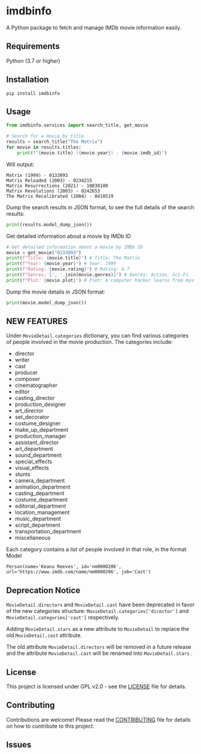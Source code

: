 # imdbinfo
A Python package to fetch and manage IMDb movie information easily.

## Requirements

Python (3.7 or higher)

## Installation

`pip install imdbinfo`

## Usage

``` python
from imdbinfo.services import search_title, get_movie

# Search for a movie by title
results = search_title("The Matrix")
for movie in results.titles:
    print(f"{movie.title} ({movie.year}) - {movie.imdb_id}")
``` 
Will output:
``` 
Matrix (1999) - 0133093
Matrix Reloaded (2003) - 0234215
Matrix Resurrections (2021) - 10838180
Matrix Revolutions (2003) - 0242653
The Matrix Recalibrated (2004) - 0410519
``` 

Dump the search results in JSON format, to see the full details of the search results:

``` python
print(results.model_dump_json())
```

Get detailed information about a movie by IMDb ID

``` python
# Get detailed information about a movie by IMDb ID
movie = get_movie("0133093") 
print(f"Title: {movie.title}") # Title: The Matrix
print(f"Year: {movie.year}") # Year: 1999
print(f"Rating: {movie.rating}") # Rating: 8.7
print(f"Genres: {', '.join(movie.genres)}") # Genres: Action, Sci-Fi
print(f"Plot: {movie.plot}") # Plot: A computer hacker learns from mysterious rebels about the true nature of his reality and his role in the war against its controllers.
``` 

Dump the movie details in JSON format:

``` python
print(movie.model_dump_json())
```

## NEW FEATURES

Under `MovieDetail.categories` dictionary, you can find various categories of people involved in the movie production. The categories include:

* director
* writer
* cast
* producer
* composer
* cinematographer
* editor
* casting_director
* production_designer
* art_director
* set_decorator
* costume_designer
* make_up_department
* production_manager
* assistant_director
* art_department
* sound_department
* special_effects
* visual_effects
* stunts
* camera_department
* animation_department
* casting_department
* costume_department
* editorial_department
* location_management
* music_department
* script_department
* transportation_department
* miscellaneous

Each category contains a list of people involved in that role, in the format Model 

    Person(name='Keanu Reeves', id='nm0000206', url='https://www.imdb.com/name/nm0000206', job='Cast')

## Deprecation Notice

`MovieDetail.directors` and `MovieDetail.cast` have been deprecated in favor of the new categories structure: `MovieDetail.categories['director']` and `MovieDetail.categories['cast']` respectively.

Adding `MovieDetail.stars` as a new attribute to `MovieDetail` to replace the old `MovieDetail.cast` attribute.

The old attribute `MovieDetail.directors` will be removed in a future release and the attribute `MovieDetail.cast` will be renamed into `MovieDetail.stars` .



## License
This project is licensed under GPL  v2.0 - see the [LICENSE](LICENSE) file for details.
## Contributing
Contributions are welcome! Please read the [CONTRIBUTING](CONTRIBUTING.md) file for details on how to contribute to this project.
## Issues
